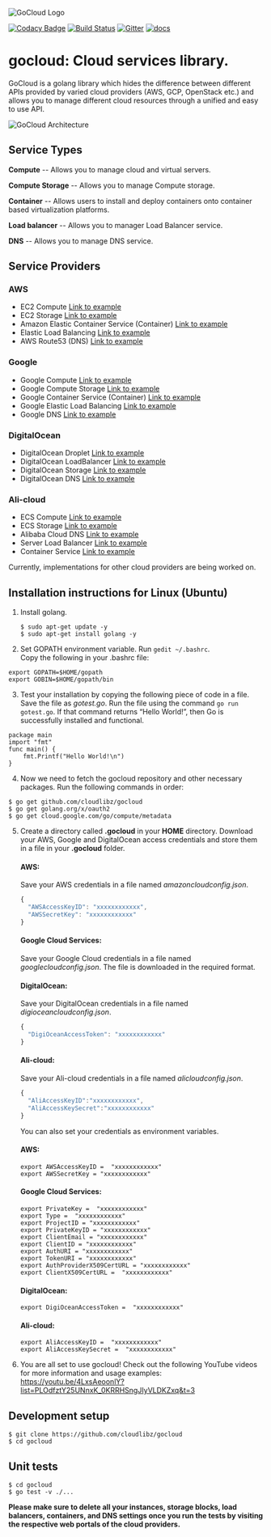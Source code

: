 ![GoCloud Logo](assets/logo.png)

[![Codacy Badge](https://api.codacy.com/project/badge/Grade/0fce581810a6420aaca4ba6757c54529)](https://www.codacy.com/app/cloudlibz/gocloud?utm_source=github.com&utm_medium=referral&utm_content=cloudlibz/gocloud&utm_campaign=Badge_Grade)
[![Build Status](https://travis-ci.org/cloudlibz/gocloud.svg?branch=master)](https://travis-ci.org/cloudlibz/gocloud)
[![Gitter](https://img.shields.io/badge/chat-on%20gitter-ff006f.svg?style=flat-square)](https://gitter.im/cloudlibz/gocloud)
[![docs](https://camo.githubusercontent.com/df8e028288079a740c10e6cfaad2fa0e0c96014d/687474703a2f2f696d672e736869656c64732e696f2f62616467652f446f63732d6c61746573742d677265656e2e737667)](docs)

# gocloud: Cloud services library.

GoCloud is a golang library which hides the difference between different APIs provided by varied cloud providers (AWS, GCP, OpenStack etc.) and allows you to manage different cloud resources through a unified and easy to use API.

![GoCloud Architecture](assets/gocloudarchitecture.png)

## Service Types

**Compute** -- Allows you to manage cloud and virtual servers.

**Compute Storage** -- Allows you to manage Compute storage.

**Container** -- Allows users to install and deploy containers onto container based virtualization platforms.

**Load balancer** -- Allows you to manager Load Balancer service.

**DNS** -- Allows you to manage DNS service.

## Service Providers

### AWS

* EC2 Compute [Link to example](examples/compute/ec2/ec2.md)
* EC2 Storage [Link to example](examples/storage/aws_storage/aws_storage.md)
* Amazon Elastic Container Service (Container) [Link to example](examples/container/aws_container/aws_container.md)
* Elastic Load Balancing [Link to example](examples/loadbalancer/aws_loadbalancer/aws_loadbalancer.md)
* AWS Route53 (DNS) [Link to example](examples/dns/aws_route53/aws_route53.md)

### Google

* Google Compute [Link to example](examples/compute/gce/gce.md)
* Google Compute Storage [Link to example](examples/storage/google_storage/google_storage.md)
* Google Container Service (Container) [Link to example](examples/container/google_container/google_container.md)
* Google Elastic Load Balancing [Link to example](examples/loadbalancer/google_loadbalancer/google_loadbalancer.md)
* Google DNS [Link to example](examples/dns/google_dns/google_dns.md)

### DigitalOcean

* DigitalOcean Droplet [Link to example](examples/compute/droplet/droplet.md)
* DigitalOcean LoadBalancer [Link to example](examples/loadbalancer/digiocean_loadbalancer/digiocean_loadbalancer.md)
* DigitalOcean Storage [Link to example](examples/storage/digiocean_storage/digiocean_storage.md)
* DigitalOcean DNS [Link to example](examples/dns/digioceandns/digioceandns.md)

### Ali-cloud

* ECS Compute [Link to example](examples/compute/ecs/ecs.md)
* ECS Storage [Link to example](examples/storage/alistorage/alistorage.md)
* Alibaba Cloud DNS [Link to example](examples/dns/alidns/alidns.md)
* Server Load Balancer [Link to example](examples/loadbalancer/aliloadbalancer/aliloadbalancer.md)
* Container Service [Link to example](examples/container/alicontainer/alicontainer.md)

Currently, implementations for other cloud providers are being worked on.

## Installation instructions for Linux (Ubuntu)
1. Install golang.  
   ```
   $ sudo apt-get update -y
   $ sudo apt-get install golang -y
   ```

2. Set GOPATH environment variable. Run `gedit ~/.bashrc`.  
  Copy the following in your .bashrc file:
  ```
  export GOPATH=$HOME/gopath
  export GOBIN=$HOME/gopath/bin
  ```

3. Test your installation by copying the following piece of code in a file. Save the file as *gotest.go*. Run the file using the command `go run gotest.go`. If that command returns “Hello World!”, then Go is successfully installed and functional.
```golang
package main
import "fmt"
func main() {
    fmt.Printf("Hello World!\n")
}
```

4. Now we need to fetch the gocloud repository and other necessary packages. Run the following commands in order:
```
$ go get github.com/cloudlibz/gocloud
$ go get golang.org/x/oauth2
$ go get cloud.google.com/go/compute/metadata
```

5. Create a directory called <b>.gocloud</b> in your <b>HOME</b> directory. Download your AWS, Google and DigitalOcean access credentials and store them in a file in your <b>.gocloud</b> folder.

   #### AWS:
   Save your AWS credentials in a file named *amazoncloudconfig.json*.
   ```js
   {
     "AWSAccessKeyID": "xxxxxxxxxxxx",
     "AWSSecretKey": "xxxxxxxxxxxx"
   }
   ```
   #### Google Cloud Services:
   Save your Google Cloud credentials in a file named *googlecloudconfig.json*. The file is downloaded in the required format.
   #### DigitalOcean:
   Save your DigitalOcean credentials in a file named *digioceancloudconfig.json*.
   ```js
   {
     "DigiOceanAccessToken": "xxxxxxxxxxxx"
   }
   ```
   #### Ali-cloud:
   Save your Ali-cloud credentials in a file named *alicloudconfig.json*.
   ```js
   {
     "AliAccessKeyID":"xxxxxxxxxxxx",
     "AliAccessKeySecret":"xxxxxxxxxxxx"
   }
   ```

   You can also set your credentials as environment variables.  
   #### AWS:  
   ```
   export AWSAccessKeyID =  "xxxxxxxxxxxx"
   export AWSSecretKey = "xxxxxxxxxxxx"
   ```
   #### Google Cloud Services:
   ```
   export PrivateKey =  "xxxxxxxxxxxx"
   export Type =  "xxxxxxxxxxxx"
   export ProjectID = "xxxxxxxxxxxx"
   export PrivateKeyID = "xxxxxxxxxxxx"
   export ClientEmail = "xxxxxxxxxxxx"
   export ClientID = "xxxxxxxxxxxx"
   export AuthURI = "xxxxxxxxxxxx"
   export TokenURI = "xxxxxxxxxxxx"
   export AuthProviderX509CertURL = "xxxxxxxxxxxx"
   export ClientX509CertURL =  "xxxxxxxxxxxx"
   ```
   #### DigitalOcean:  
   ```
   export DigiOceanAccessToken =  "xxxxxxxxxxxx"
   ```
   #### Ali-cloud:
   ```
   export AliAccessKeyID =  "xxxxxxxxxxxx"
   export AliAccessKeySecret =  "xxxxxxxxxxxx"
   ```


6. You are all set to use gocloud! Check out the following YouTube videos for more information and usage examples:
https://youtu.be/4LxsAeoonlY?list=PLOdfztY25UNnxK_0KRRHSngJIyVLDKZxq&t=3

## Development setup

```
$ git clone https://github.com/cloudlibz/gocloud
$ cd gocloud
```

## Unit tests

```
$ cd gocloud
$ go test -v ./...
```

<b>Please make sure to delete all your instances, storage blocks, load balancers, containers, and DNS settings once you run the tests by visiting the respective web portals of the cloud providers.</b>
